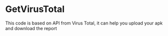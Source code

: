 # GetVirusTotal
This code is based on API from Virus Total, it  can help you upload your apk and download the report 
